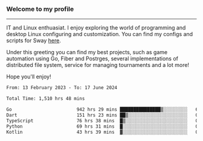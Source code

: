 ### Welcome to my profile

---

IT and Linux enthuasiat. I enjoy exploring the world of programming and desktop Linux configuring and customization. You can find my configs and scripts for Sway [here](https://github.com/uroborosq/mess-of-linux-configurations).

Under this greeting you can find my best projects, such as game automation using Go, Fiber and Postrges, several implementations of distributed file system, service for managing tournaments and a lot more!

Hope you'll enjoy!

<!-- <div display="block">
 	<img align="left" width="48%" alt="isocalendar" src=".github/metrics/isocalendar_metrics.svg" />
	<img align="center" width="48%" alt="contributions" src=".github/metrics/contributions_metrics.svg" />
	<img align="center" alt="languages" src=".github/metrics/languages_metrics.svg" />
</div> -->

<!-- ![](https://komarev.com/ghpvc/?username=uroborosq&color=success&style=flat-square) -->
<!-- [](https://img.shields.io/github/last-commit/uroborosq/uroborosq?label=Profile%20updated&style=flat-square) -->

<!--START_SECTION:waka-->

```txt
From: 13 February 2023 - To: 17 June 2024

Total Time: 1,510 hrs 48 mins

Go                        942 hrs 29 mins ███████████████▒░░░░░░░░░   61.72 %
Dart                      151 hrs 23 mins ██▒░░░░░░░░░░░░░░░░░░░░░░   09.91 %
TypeScript                76 hrs 38 mins  █▒░░░░░░░░░░░░░░░░░░░░░░░   05.02 %
Python                    69 hrs 31 mins  █░░░░░░░░░░░░░░░░░░░░░░░░   04.55 %
Kotlin                    43 hrs 39 mins  ▓░░░░░░░░░░░░░░░░░░░░░░░░   02.86 %
```

<!--END_SECTION:waka-->

